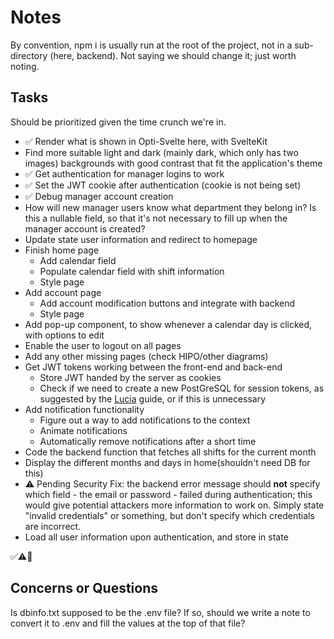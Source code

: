 # Notes

By convention, npm i is usually run at the root of the project, not in a sub-directory (here, backend). Not saying we should change it; just worth noting.

## Tasks

Should be prioritized given the time crunch we're in.

- ✅ Render what is shown in Opti-Svelte here, with SvelteKit
- Find more suitable light and dark (mainly dark, which only has two images) backgrounds with good contrast that fit the application's theme
- ✅ Get authentication for manager logins to work
- ✅ Set the JWT cookie after authentication (cookie is not being set)
- ✅ Debug manager account creation
- How will new manager users know what department they belong in? Is this a nullable field, so that it's not necessary to fill up when the manager account is created?
- Update state user information and redirect to homepage
- Finish home page
  - Add calendar field
  - Populate calendar field with shift information 
  - Style page
- Add account page
  - Add account modification buttons and integrate with backend
  - Style page
- Add pop-up component, to show whenever a calendar day is clicked, with options to edit
- Enable the user to logout on all pages
- Add any other missing pages (check HIPO/other diagrams)
- Get JWT tokens working between the front-end and back-end
  - Store JWT handed by the server as cookies
  - Check if we need to create a new PostGreSQL for session tokens, as suggested by the [Lucia](https://lucia-next.pages.dev/sessions/basic-api/postgresql) guide, or if this is unnecessary
- Add notification functionality
  - Figure out a way to add notifications to the context
  - Animate notifications
  - Automatically remove notifications after a short time
- Code the backend function that fetches all shifts for the current month
- Display the different months and days in home(shouldn't need DB for this)
- ⚠️ Pending Security Fix: the backend error message should **not** specify which field - the email or password - failed during authentication; this would give potential attackers more information to work on. Simply state "invalid credentials" or something, but don't specify which credentials are incorrect.
- Load all user information upon authentication, and store in state

✅⚠️🎯

## Concerns or Questions

Is dbinfo.txt supposed to be the .env file? If so, should we write a note to convert it to .env and fill the values at the top of that file?
